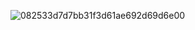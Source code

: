 ![082533d7d7bb31f3d61ae692d69d6e00](https://user-images.githubusercontent.com/49508387/118457685-afab7880-b702-11eb-8ab0-12d311c228a3.gif)
